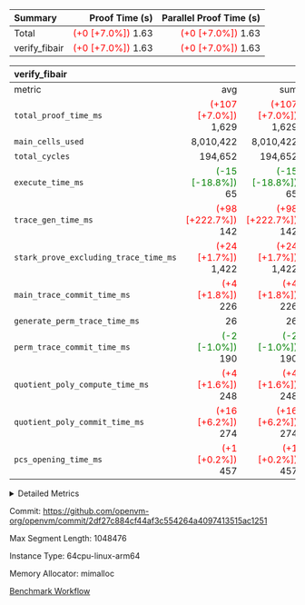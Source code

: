 | Summary | Proof Time (s) | Parallel Proof Time (s) |
|:---|---:|---:|
| Total | <span style='color: red'>(+0 [+7.0%])</span> 1.63 | <span style='color: red'>(+0 [+7.0%])</span> 1.63 |
| verify_fibair | <span style='color: red'>(+0 [+7.0%])</span> 1.63 | <span style='color: red'>(+0 [+7.0%])</span> 1.63 |


| verify_fibair |||||
|:---|---:|---:|---:|---:|
|metric|avg|sum|max|min|
| `total_proof_time_ms ` | <span style='color: red'>(+107 [+7.0%])</span> 1,629 | <span style='color: red'>(+107 [+7.0%])</span> 1,629 | <span style='color: red'>(+107 [+7.0%])</span> 1,629 | <span style='color: red'>(+107 [+7.0%])</span> 1,629 |
| `main_cells_used     ` |  8,010,422 |  8,010,422 |  8,010,422 |  8,010,422 |
| `total_cycles        ` |  194,652 |  194,652 |  194,652 |  194,652 |
| `execute_time_ms     ` | <span style='color: green'>(-15 [-18.8%])</span> 65 | <span style='color: green'>(-15 [-18.8%])</span> 65 | <span style='color: green'>(-15 [-18.8%])</span> 65 | <span style='color: green'>(-15 [-18.8%])</span> 65 |
| `trace_gen_time_ms   ` | <span style='color: red'>(+98 [+222.7%])</span> 142 | <span style='color: red'>(+98 [+222.7%])</span> 142 | <span style='color: red'>(+98 [+222.7%])</span> 142 | <span style='color: red'>(+98 [+222.7%])</span> 142 |
| `stark_prove_excluding_trace_time_ms` | <span style='color: red'>(+24 [+1.7%])</span> 1,422 | <span style='color: red'>(+24 [+1.7%])</span> 1,422 | <span style='color: red'>(+24 [+1.7%])</span> 1,422 | <span style='color: red'>(+24 [+1.7%])</span> 1,422 |
| `main_trace_commit_time_ms` | <span style='color: red'>(+4 [+1.8%])</span> 226 | <span style='color: red'>(+4 [+1.8%])</span> 226 | <span style='color: red'>(+4 [+1.8%])</span> 226 | <span style='color: red'>(+4 [+1.8%])</span> 226 |
| `generate_perm_trace_time_ms` |  26 |  26 |  26 |  26 |
| `perm_trace_commit_time_ms` | <span style='color: green'>(-2 [-1.0%])</span> 190 | <span style='color: green'>(-2 [-1.0%])</span> 190 | <span style='color: green'>(-2 [-1.0%])</span> 190 | <span style='color: green'>(-2 [-1.0%])</span> 190 |
| `quotient_poly_compute_time_ms` | <span style='color: red'>(+4 [+1.6%])</span> 248 | <span style='color: red'>(+4 [+1.6%])</span> 248 | <span style='color: red'>(+4 [+1.6%])</span> 248 | <span style='color: red'>(+4 [+1.6%])</span> 248 |
| `quotient_poly_commit_time_ms` | <span style='color: red'>(+16 [+6.2%])</span> 274 | <span style='color: red'>(+16 [+6.2%])</span> 274 | <span style='color: red'>(+16 [+6.2%])</span> 274 | <span style='color: red'>(+16 [+6.2%])</span> 274 |
| `pcs_opening_time_ms ` | <span style='color: red'>(+1 [+0.2%])</span> 457 | <span style='color: red'>(+1 [+0.2%])</span> 457 | <span style='color: red'>(+1 [+0.2%])</span> 457 | <span style='color: red'>(+1 [+0.2%])</span> 457 |



<details>
<summary>Detailed Metrics</summary>

|  | verify_program_compile_ms | total_cells | stark_prove_excluding_trace_time_ms | quotient_poly_compute_time_ms | quotient_poly_commit_time_ms | perm_trace_commit_time_ms | pcs_opening_time_ms | main_trace_commit_time_ms |
| --- | --- | --- | --- | --- | --- | --- | --- |
|  | 4 | 32 | 9 | 0 | 1 | 0 | 2 | 5 | 

| air_name | rows | quotient_deg | main_cols | interactions | constraints | cells |
| --- | --- | --- | --- | --- | --- | --- |
| AccessAdapterAir<2> |  | 4 |  | 5 | 12 |  | 
| AccessAdapterAir<4> |  | 4 |  | 5 | 12 |  | 
| AccessAdapterAir<8> |  | 4 |  | 5 | 12 |  | 
| FibonacciAir | 16 | 1 | 2 |  | 5 | 32 | 
| FriReducedOpeningAir |  | 4 |  | 35 | 59 |  | 
| NativePoseidon2Air<BabyBearParameters>, 1> |  | 4 |  | 31 | 302 |  | 
| PhantomAir |  | 4 |  | 3 | 4 |  | 
| ProgramAir |  | 1 |  | 1 | 4 |  | 
| VariableRangeCheckerAir |  | 1 |  | 1 | 4 |  | 
| VmAirWrapper<BranchNativeAdapterAir, BranchEqualCoreAir<1> |  | 2 |  | 11 | 23 |  | 
| VmAirWrapper<JalNativeAdapterAir, JalCoreAir> |  | 4 |  | 7 | 6 |  | 
| VmAirWrapper<NativeAdapterAir<2, 0>, PublicValuesCoreAir> |  | 4 |  | 11 | 22 |  | 
| VmAirWrapper<NativeAdapterAir<2, 1>, FieldArithmeticCoreAir> |  | 4 |  | 15 | 23 |  | 
| VmAirWrapper<NativeLoadStoreAdapterAir<1>, NativeLoadStoreCoreAir<1> |  | 4 |  | 19 | 31 |  | 
| VmAirWrapper<NativeVectorizedAdapterAir<4>, FieldExtensionCoreAir> |  | 4 |  | 15 | 23 |  | 
| VmConnectorAir |  | 4 |  | 3 | 8 |  | 
| VolatileBoundaryAir |  | 4 |  | 4 | 16 |  | 

| group | trace_gen_time_ms | total_proof_time_ms | total_cycles | total_cells | stark_prove_excluding_trace_time_ms | quotient_poly_compute_time_ms | quotient_poly_commit_time_ms | perm_trace_commit_time_ms | pcs_opening_time_ms | main_trace_commit_time_ms | main_cells_used | generate_perm_trace_time_ms | execute_time_ms |
| --- | --- | --- | --- | --- | --- | --- | --- | --- | --- | --- | --- | --- | --- |
| verify_fibair | 142 | 1,629 | 194,652 | 23,304,216 | 1,422 | 248 | 274 | 190 | 457 | 226 | 8,010,422 | 26 | 65 | 

| group | air_name | rows | prep_cols | perm_cols | main_cols | cells |
| --- | --- | --- | --- | --- | --- | --- |
| verify_fibair | AccessAdapterAir<2> | 32,768 |  | 16 | 11 | 884,736 | 
| verify_fibair | AccessAdapterAir<4> | 16,384 |  | 16 | 13 | 475,136 | 
| verify_fibair | AccessAdapterAir<8> | 4,096 |  | 16 | 17 | 135,168 | 
| verify_fibair | FriReducedOpeningAir | 512 |  | 76 | 64 | 71,680 | 
| verify_fibair | NativePoseidon2Air<BabyBearParameters>, 1> | 2,048 |  | 36 | 348 | 786,432 | 
| verify_fibair | PhantomAir | 2,048 |  | 8 | 6 | 28,672 | 
| verify_fibair | ProgramAir | 8,192 |  | 8 | 10 | 147,456 | 
| verify_fibair | VariableRangeCheckerAir | 262,144 | 2 | 8 | 1 | 2,359,296 | 
| verify_fibair | VmAirWrapper<BranchNativeAdapterAir, BranchEqualCoreAir<1> | 32,768 |  | 28 | 23 | 1,671,168 | 
| verify_fibair | VmAirWrapper<JalNativeAdapterAir, JalCoreAir> | 8,192 |  | 12 | 10 | 180,224 | 
| verify_fibair | VmAirWrapper<NativeAdapterAir<2, 1>, FieldArithmeticCoreAir> | 131,072 |  | 20 | 30 | 6,553,600 | 
| verify_fibair | VmAirWrapper<NativeLoadStoreAdapterAir<1>, NativeLoadStoreCoreAir<1> | 131,072 |  | 24 | 41 | 8,519,680 | 
| verify_fibair | VmAirWrapper<NativeVectorizedAdapterAir<4>, FieldExtensionCoreAir> | 4,096 |  | 20 | 40 | 245,760 | 
| verify_fibair | VmConnectorAir | 2 | 1 | 8 | 4 | 24 | 
| verify_fibair | VolatileBoundaryAir | 65,536 |  | 8 | 11 | 1,245,184 | 

</details>


Commit: https://github.com/openvm-org/openvm/commit/2df27c884cf44af3c554264a4097413515ac1251

Max Segment Length: 1048476

Instance Type: 64cpu-linux-arm64

Memory Allocator: mimalloc

[Benchmark Workflow](https://github.com/openvm-org/openvm/actions/runs/12643111692)
